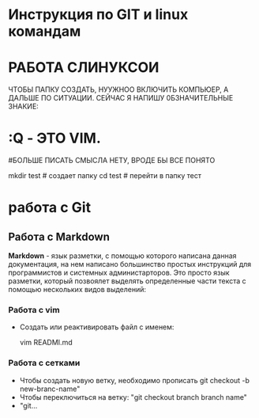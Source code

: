 # Инструкция по GIT и linux командам

# РАБОТА СЛИНУКСОИ
ЧТОБЫ ПАПКУ СОЗДАТЬ, НУУЖНОО ВКЛЮЧИТЬ КОМПЬЮЕР, А ДАЛЬШЕ ПО СИТУАЦИИ.
СЕЙЧАС Я НAПИШУ 0БЗНАЧИТЕЛЬНЫЕ ЗНАКИЕ:
# :Q - ЭТО VIM.
#БОЛЬШЕ ПИСАТЬ СМЫСЛА НЕТУ, ВРОДЕ БЫ ВСЕ ПОНЯТО


mkdir test # создает папку
cd test    # перейти в папку тест


# работа с  Git

## Работа с Markdown  
**Markdown** - язык разметки, с помощью которого написана данная документация, на нем написано большинство простых инструкций для программистов и системных администарторов. Это просто язык разметки, который позвоялет выделять определенные части текста с помощью нескольких видов выделений:


### Работа с vim 

* Создать или реактивировать файл с именем: 

   vim READMI.md


### Работа с сетками

* Чтобы создать новую ветку, необходимо прописать git checkout -b new-branc-name"
* Чтобы переключиться на ветку: "git checkout branch branch name"
* "git...
